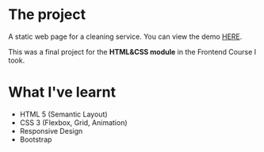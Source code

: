 # The project
A static web page for a cleaning service. 
You can view the demo [HERE](https://guulnisah.github.io/html-css-final-project/).

This was a final project for the **HTML&CSS module** in the Frontend Course I took. 

# What I've learnt
- HTML 5 (Semantic Layout)
- CSS 3 (Flexbox, Grid, Animation)
- Responsive Design
- Bootstrap